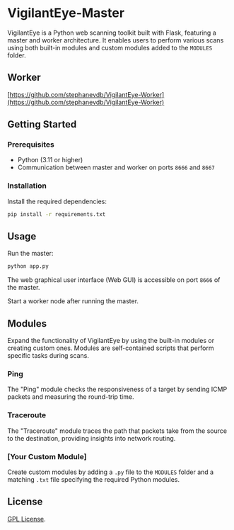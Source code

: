 # VigilantEye-Master

VigilantEye is a Python web scanning toolkit built with Flask, featuring a master and worker architecture. It enables users to perform various scans using both built-in modules and custom modules added to the `MODULES` folder.

## Worker
[https://github.com/stephanevdb/VigilantEye-Worker](https://github.com/stephanevdb/VigilantEye-Worker)

## Getting Started

### Prerequisites

- Python (3.11 or higher)
- Communication between master and worker on ports `8666` and `8667`

### Installation

Install the required dependencies:

```bash
pip install -r requirements.txt
```

## Usage

Run the master:

```bash
python app.py
```

The web graphical user interface (Web GUI) is accessible on port `8666` of the master.

Start a worker node after running the master.

## Modules

Expand the functionality of VigilantEye by using the built-in modules or creating custom ones. Modules are self-contained scripts that perform specific tasks during scans.

### Ping

The "Ping" module checks the responsiveness of a target by sending ICMP packets and measuring the round-trip time.

### Traceroute

The "Traceroute" module traces the path that packets take from the source to the destination, providing insights into network routing.

### [Your Custom Module]

Create custom modules by adding a `.py` file to the `MODULES` folder and a matching `.txt` file specifying the required Python modules.

## License

[GPL License](LICENSE).

